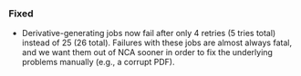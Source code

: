 ### Fixed

- Derivative-generating jobs now fail after only 4 retries (5 tries total)
  instead of 25 (26 total). Failures with these jobs are almost always fatal,
  and we want them out of NCA sooner in order to fix the underlying problems
  manually (e.g., a corrupt PDF).
